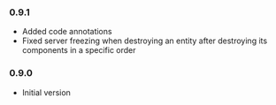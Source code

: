 ### 0.9.1
- Added code annotations
- Fixed server freezing when destroying an entity after destroying its components in a specific order

### 0.9.0
- Initial version
